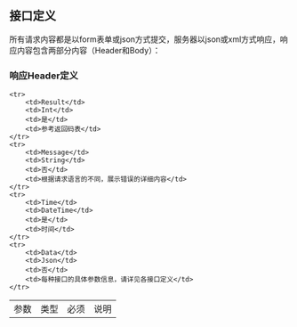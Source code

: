 ## 接口定义

所有请求内容都是以form表单或json方式提交，服务器以json或xml方式响应，响应内容包含两部分内容（Header和Body）：
### 响应Header定义
<table>
    <tr>
        <td>参数</td>
        <td>类型</td>
        <td>必须</td>
        <td>说明</td>
    </tr>

    <tr>
        <td>Result</td>
        <td>Int</td>
        <td>是</td>
        <td>参考返回码表</td>
    </tr>
    <tr>
        <td>Message</td>
        <td>String</td>
        <td>否</td>
        <td>根据请求语言的不同，展示错误的详细内容</td> 
    </tr>
    <tr>
        <td>Time</td>
        <td>DateTime</td>
        <td>是</td>
        <td>时间</td>
    </tr>
    <tr>
        <td>Data</td>
        <td>Json</td>
        <td>否</td>
        <td>每种接口的具体参数信息，请详见各接口定义</td>
    </tr>
</table>
